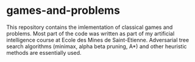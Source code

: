 # games-and-problems
This repository contains the imlementation of classical games and problems. Most part of the code was written as part of my artificial intelligence course at Ecole des Mines de Saint-Etienne. Adversarial tree search algorithms (minimax, alpha beta pruning, A*) and other heuristic methods are essentially used.
